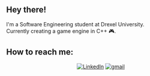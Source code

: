 <h2>Hey there!</h2>

I'm a Software Engineering student at Drexel University.<br>
Currently creating a game engine in C++ 🎮.<br>

<h2> How to reach me: </h2>
<p align="center">
 <a href="https://www.linkedin.com/in/francis-nguyen-b3b929216/"><img src="https://img.icons8.com/color/48/000000/linkedin-circled--v1.png" alt="LinkedIn" /></a>
 <a href = "mailto: fn87@drexel.edu"><img src="https://img.icons8.com/fluency/48/000000/google-logo.png" alt="gmail" /></a>
</p>
